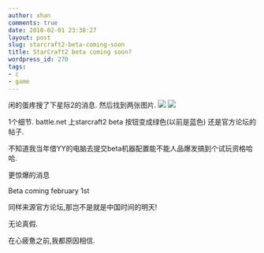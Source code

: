 ```yaml
---
author: xhan
comments: true
date: 2010-02-01 23:38:27
layout: post
slug: starcraft2-beta-coming-soon
title: StarCraft2 beta coming soon?
wordpress_id: 270
tags:
- c
- game
---
```


闲的蛋疼搜了下星际2的消息.
然后找到两张图片.
![](http://starcraft.incgamers.com/gallery/data/500/medium/starcraft-2-beta-jace-hall.jpg )
![](http://starcraft.incgamers.com/gallery/data/500/starcraft-2-beta-jace-hall-zoom.jpg)

1个细节.
battle.net 上starcraft2 beta 按钮变成绿色(以前是蓝色) 还是官方论坛的帖子.

不知道我当年借YY的电脑去提交beta机器配置能不能人品爆发搞到个试玩资格哈哈.

更惊爆的消息

Beta coming february 1st 

同样来源官方论坛,那岂不是就是中国时间的明天!

无论真假.

在心疲惫之前,我都原因相信.


